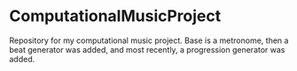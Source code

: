 # ComputationalMusicProject
Repository for my computational music project. Base is a metronome, then a beat generator was added, and most recently, a progression generator was added.
